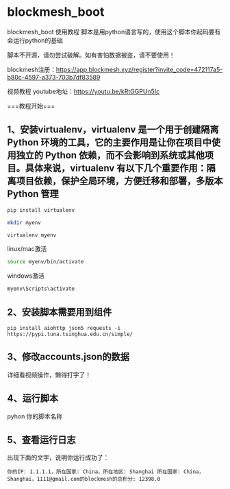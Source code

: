 # blockmesh_boot
blockmesh_boot
使用教程
脚本是用python语言写的，使用这个脚本你起码要有会运行python的基础

脚本不开源，请勿尝试破解。如有害怕数据被盗，请不要使用！

blockmesh注册：https://app.blockmesh.xyz/register?invite_code=472117a5-b80c-4597-a373-703b7df83589

视频教程
youtube地址：https://youtu.be/kRtGGPUn5Ic

===教程开始===
## 1、安装virtualenv，virtualenv 是一个用于创建隔离 Python 环境的工具，它的主要作用是让你在项目中使用独立的 Python 依赖，而不会影响到系统或其他项目。具体来说，virtualenv 有以下几个重要作用：隔离项目依赖，保护全局环境，方便迁移和部署，多版本 Python 管理
```bash
pip install virtualenv

mkdir myenv

virtualenv myenv
```
linux/mac激活
```bash
source myenv/bin/activate
```
windows激活
```bash
myenv\Scripts\activate
```
## 2、安装脚本需要用到组件
```
pip install aiohttp json5 requests -i https://pypi.tuna.tsinghua.edu.cn/simple/
```
## 3、修改accounts.json的数据
详细看视频操作，懒得打字了！

## 4、运行脚本
pyhon 你的脚本名称

## 5、查看运行日志
出现下面的文字，说明你运行成功了：
```log
你的IP: 1.1.1.1，所在国家: China，所在地区: Shanghai 所在国家: China，Shanghai，1111@gmail.com的blockmesh的总积分: 12398.0
```
